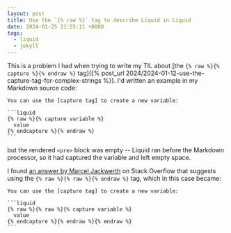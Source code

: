 ```yaml
---
layout: post
title: Use the `{% raw %}` tag to describe Liquid in Liquid
date: 2024-01-25 21:55:11 +0000
tags:
  - liquid
  - jekyll
---
```

This is a problem I had when trying to write my TIL about [the `{% raw %}{% capture %}{% endraw %}` tag]({% post_url 2024/2024-01-12-use-the-capture-tag-for-complex-strings %}).
I'd written an example in my Markdown source code:

<pre><code>You can use the [capture tag] to create a new variable:

```liquid
{% raw %}{% capture variable %}
  value
{% endcapture %}{% endraw %}
```</code></pre>

but the rendered `<pre>` block was empty -- Liquid ran before the Markdown processor, so it had captured the variable and left empty space.

I found [an answer by Marcel Jackwerth](https://stackoverflow.com/a/7585479/1558022) on Stack Overflow that suggests using the `{% raw %}{% raw %}{% endraw %}` tag, which in this case became:

<pre><code>You can use the [capture tag] to create a new variable:

```liquid
{&percnt; raw &percnt;}{% raw %}{% capture variable %}
  value
{% endcapture %}{% endraw %}{&percnt; endraw &percnt;}
```</code></pre>